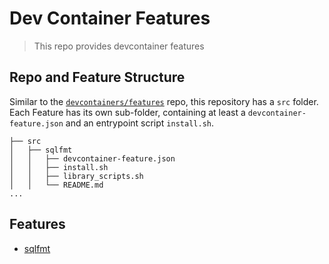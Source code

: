 # Dev Container Features

> This repo provides devcontainer features  


## Repo and Feature Structure

Similar to the [`devcontainers/features`](https://github.com/devcontainers/features) repo, this repository has a `src` folder.  Each Feature has its own sub-folder, containing at least a `devcontainer-feature.json` and an entrypoint script `install.sh`. 

```
├── src
│   ├── sqlfmt
│   │   ├── devcontainer-feature.json
│   │   ├── install.sh
│   │   ├── library_scripts.sh
│   │   └── README.md
...
```

## Features

* [sqlfmt](./src/sqlfmt/README.md)
